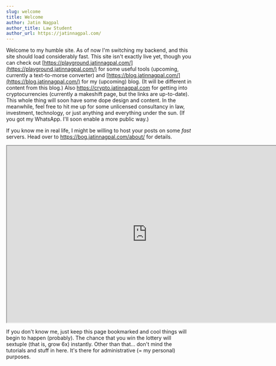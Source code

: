 ```yaml
---
slug: welcome
title: Welcome
author: Jatin Nagpal
author_title: Law Student
author_url: https://jatinnagpal.com/
---
```


Welcome to my humble site. As of now I'm switching my backend, and this site should load considerably fast. This site isn't exactly live yet, though you can check out [https://playground.jatinnagpal.com/](https://playground.jatinnagpal.com/) for some useful tools (upcoming, currently a text-to-morse converter) and [https://blog.jatinnagpal.com/](https://blog.jatinnagpal.com/) for my (upcoming) blog. (It will be different in content from this blog.) Also https://crypto.jatinnagpal.com for getting into cryptocurrencies (currently a makeshift page, but the links are up-to-date). This whole thing will soon have some dope design and content. In the meanwhile, feel free to hit me up for some unlicensed consultancy in law, investment, technology, or just anything and everything under the sun. (If you got my WhatsApp. I'll soon enable a more public way.)

If you know me in real life, I might be willing to host your posts on some *fast* servers. Head over to https://bog.jatinnagpal.com/about/ for details.

<iframe src="https://play.chessbase.com" style="width:760px;height:480px"></iframe>

If you don't know me, just keep this page bookmarked and cool things will begin to happen (probably). The chance that you win the lottery will sextuple (that is, grow 6x) instantly. Other than that... don't mind the tutorials and stuff in here. It's there for administrative (= my personal) purposes.
